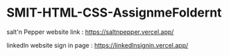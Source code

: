 # SMIT-HTML-CSS-AssignmeFoldernt

salt'n Pepper website link : https://saltnpepper.vercel.app/

linkedln website sign in page :  https://linkedlnsignin.vercel.app/
